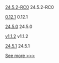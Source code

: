 
[24.5.2-RC0](https://github.com/hyperledger/besu/releases/tag/24.5.2-RC0) 24.5.2-RC0

[0.12.1](https://github.com/hyperledger/aries-acapy-plugins/releases/tag/0.12.1) 0.12.1

[24.5.0](https://github.com/hyperledger/besu/releases/tag/24.5.0) 24.5.0

[v1.1.2](https://github.com/hyperledger/fabric-lib-go/releases/tag/v1.1.2) v1.1.2

[24.5.1](https://github.com/hyperledger/besu/releases/tag/24.5.1) 24.5.1


[See more >>>](https://start-here.hyperledger.org/releases)

